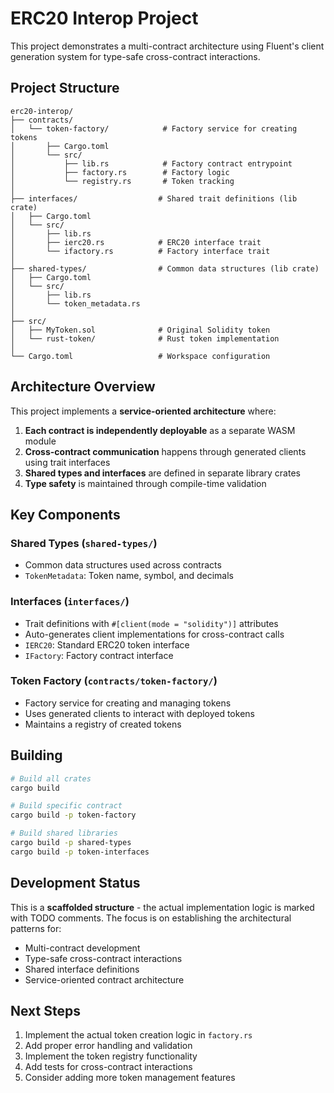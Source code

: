 # ERC20 Interop Project

This project demonstrates a multi-contract architecture using Fluent's client generation system for type-safe cross-contract interactions.

## Project Structure

```
erc20-interop/
├── contracts/
│   └── token-factory/            # Factory service for creating tokens
│       ├── Cargo.toml
│       └── src/
│           ├── lib.rs            # Factory contract entrypoint
│           ├── factory.rs        # Factory logic
│           └── registry.rs       # Token tracking
│
├── interfaces/                  # Shared trait definitions (lib crate)
│   ├── Cargo.toml
│   └── src/
│       ├── lib.rs
│       ├── ierc20.rs            # ERC20 interface trait
│       └── ifactory.rs          # Factory interface trait
│
├── shared-types/                # Common data structures (lib crate)
│   ├── Cargo.toml
│   └── src/
│       ├── lib.rs
│       └── token_metadata.rs
│
├── src/
│   ├── MyToken.sol              # Original Solidity token
│   └── rust-token/              # Rust token implementation
│
└── Cargo.toml                   # Workspace configuration
```

## Architecture Overview

This project implements a **service-oriented architecture** where:

1. **Each contract is independently deployable** as a separate WASM module
2. **Cross-contract communication** happens through generated clients using trait interfaces
3. **Shared types and interfaces** are defined in separate library crates
4. **Type safety** is maintained through compile-time validation

## Key Components

### Shared Types (`shared-types/`)
- Common data structures used across contracts
- `TokenMetadata`: Token name, symbol, and decimals

### Interfaces (`interfaces/`)
- Trait definitions with `#[client(mode = "solidity")]` attributes
- Auto-generates client implementations for cross-contract calls
- `IERC20`: Standard ERC20 token interface
- `IFactory`: Factory contract interface

### Token Factory (`contracts/token-factory/`)
- Factory service for creating and managing tokens
- Uses generated clients to interact with deployed tokens
- Maintains a registry of created tokens

## Building

```bash
# Build all crates
cargo build

# Build specific contract
cargo build -p token-factory

# Build shared libraries
cargo build -p shared-types
cargo build -p token-interfaces
```

## Development Status

This is a **scaffolded structure** - the actual implementation logic is marked with TODO comments. The focus is on establishing the architectural patterns for:

- Multi-contract development
- Type-safe cross-contract interactions
- Shared interface definitions
- Service-oriented contract architecture

## Next Steps

1. Implement the actual token creation logic in `factory.rs`
2. Add proper error handling and validation
3. Implement the token registry functionality
4. Add tests for cross-contract interactions
5. Consider adding more token management features
